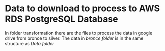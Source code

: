 # Data to download to process to AWS RDS PostgreSQL Database

In folder transformation there are the files to process the data in google drive from bronce to silver. The data in _bronce folder_ is in the same structure as _Data folder_
